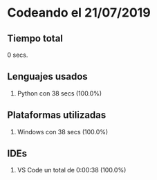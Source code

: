 # Codeando el 21/07/2019

## Tiempo total
0 secs.

## Lenguajes usados
1. Python con 38 secs (100.0%)

## Plataformas utilizadas
1. Windows con 38 secs (100.0%)

## IDEs
1. VS Code un total de 0:00:38 (100.0%)
